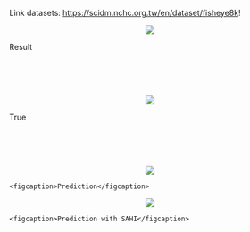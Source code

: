 Link datasets: https://scidm.nchc.org.tw/en/dataset/fisheye8k!

<p align="center">
    <img src="https://github.com/user-attachments/assets/38af8915-89d5-427e-a727-ef569992ee11" >
    <figcaption>Result</figcaption>
</p>

<br>
<br>
<br>

<p align="center">
    <img src="https://github.com/user-attachments/assets/a1e8c670-c7e7-462a-ad92-5857db0bddf2" >
    <figcaption>True</figcaption>
</p>

<br>
<br>
<br>

<p align="center">
    <img src="https://github.com/user-attachments/assets/4bf1a3d5-7bfc-429f-8d30-e432ba4c2a28" >

    <figcaption>Prediction</figcaption>
</p>

<p align="center">
    <img src=https://github.com/user-attachments/assets/7b948f0c-d3cc-4a76-b081-6bbf8e61a663">

    <figcaption>Prediction with SAHI</figcaption>
</p>

